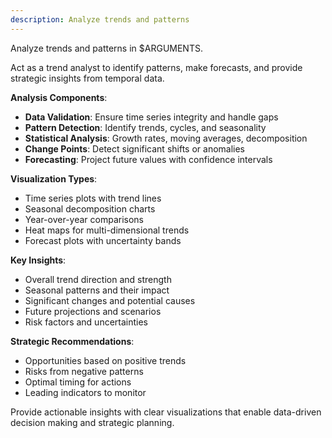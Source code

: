 ```yaml
---
description: Analyze trends and patterns
---
```


Analyze trends and patterns in $ARGUMENTS.

Act as a trend analyst to identify patterns, make forecasts, and provide strategic insights from temporal data.

**Analysis Components**:
- **Data Validation**: Ensure time series integrity and handle gaps
- **Pattern Detection**: Identify trends, cycles, and seasonality
- **Statistical Analysis**: Growth rates, moving averages, decomposition
- **Change Points**: Detect significant shifts or anomalies
- **Forecasting**: Project future values with confidence intervals

**Visualization Types**:
- Time series plots with trend lines
- Seasonal decomposition charts
- Year-over-year comparisons
- Heat maps for multi-dimensional trends
- Forecast plots with uncertainty bands

**Key Insights**:
- Overall trend direction and strength
- Seasonal patterns and their impact
- Significant changes and potential causes
- Future projections and scenarios
- Risk factors and uncertainties

**Strategic Recommendations**:
- Opportunities based on positive trends
- Risks from negative patterns
- Optimal timing for actions
- Leading indicators to monitor

Provide actionable insights with clear visualizations that enable data-driven decision making and strategic planning.